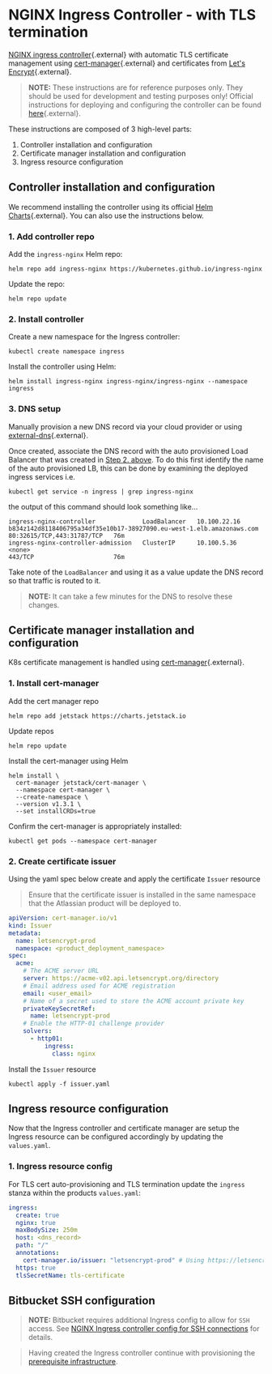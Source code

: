 # NGINX Ingress Controller - with TLS termination
[NGINX ingress controller](https://kubernetes.github.io/ingress-nginx/){.external} with automatic TLS certificate management using [cert-manager](https://cert-manager.io/docs/){.external} and certificates from [Let's Encrypt](https://letsencrypt.org/){.external}.

> **NOTE:** These instructions are for reference purposes only. They should be used for development and testing purposes only! Official instructions for deploying and configuring the controller can be found [here](https://kubernetes.github.io/ingress-nginx/deploy/){.external}.

These instructions are composed of 3 high-level parts:

1. Controller installation and configuration
2. Certificate manager installation and configuration
3. Ingress resource configuration

## Controller installation and configuration
We recommend installing the controller using its official [Helm Charts](https://github.com/kubernetes/ingress-nginx/tree/master/charts/ingress-nginx){.external}. You can also use the instructions below.

### 1. Add controller repo
Add the `ingress-nginx` Helm repo:
```shell
helm repo add ingress-nginx https://kubernetes.github.io/ingress-nginx
```
Update the repo:
```shell
helm repo update
```

### 2. Install controller
Create a new namespace for the Ingress controller:
```shell
kubectl create namespace ingress
```
Install the controller using Helm:
```shell
helm install ingress-nginx ingress-nginx/ingress-nginx --namespace ingress
```

### 3. DNS setup
Manually provision a new DNS record via your cloud provider or using [external-dns](https://github.com/kubernetes-sigs/external-dns){.external}.

Once created, associate the DNS record with the auto provisioned Load Balancer that was created in [Step 2. above](#2-install-controller). To do this first identify the name of the auto provisioned LB, this can be done by examining the deployed ingress services i.e.
```shell
kubectl get service -n ingress | grep ingress-nginx
```
the output of this command should look something like...
```shell
ingress-nginx-controller             LoadBalancer   10.100.22.16    b834z142d8118406795a34df35e10b17-38927090.eu-west-1.elb.amazonaws.com   80:32615/TCP,443:31787/TCP   76m
ingress-nginx-controller-admission   ClusterIP      10.100.5.36     <none>                                                                  443/TCP                      76m
```
Take note of the `LoadBalancer` and using it as a value update the DNS record so that traffic is routed to it.

> **NOTE:** It can take a few minutes for the DNS to resolve these changes.

## Certificate manager installation and configuration
K8s certificate management is handled using [cert-manager](https://cert-manager.io/){.external}.

### 1. Install cert-manager
Add the cert manager repo
```shell
helm repo add jetstack https://charts.jetstack.io
```

Update repos
```shell
helm repo update
```

Install the cert-manager using Helm
```shell
helm install \
  cert-manager jetstack/cert-manager \
  --namespace cert-manager \
  --create-namespace \
  --version v1.3.1 \
  --set installCRDs=true
```

Confirm the cert-manager is appropriately installed:
```shell
kubectl get pods --namespace cert-manager
```

### 2. Create certificate issuer
Using the yaml spec below create and apply the certificate `Issuer` resource
> Ensure that the certificate issuer is installed in the same namespace that the Atlassian product will be deployed to.

```yaml
apiVersion: cert-manager.io/v1
kind: Issuer
metadata:
  name: letsencrypt-prod
  namespace: <product_deployment_namespace>
spec:
  acme:
    # The ACME server URL
    server: https://acme-v02.api.letsencrypt.org/directory
    # Email address used for ACME registration
    email: <user_email>
    # Name of a secret used to store the ACME account private key
    privateKeySecretRef:
      name: letsencrypt-prod
    # Enable the HTTP-01 challenge provider
    solvers:
      - http01:
          ingress:
            class: nginx
```
Install the `Issuer` resource
```shell
kubectl apply -f issuer.yaml
```

## Ingress resource configuration
Now that the Ingress controller and certificate manager are setup the Ingress resource can be configured accordingly by updating the `values.yaml`.

### 1. Ingress resource config
For TLS cert auto-provisioning and TLS termination update the `ingress` stanza within the products `values.yaml`:
```yaml
ingress:
  create: true
  nginx: true
  maxBodySize: 250m
  host: <dns_record>
  path: "/"
  annotations:
    cert-manager.io/issuer: "letsencrypt-prod" # Using https://letsencrypt.org/
  https: true
  tlsSecretName: tls-certificate
```

## Bitbucket SSH configuration
> **NOTE:** Bitbucket requires additional Ingress config to allow for `SSH` access. See [NGINX Ingress controller config for SSH connections](../ssh/SSH_BITBUCKET.md) for details.

> Having created the Ingress controller continue with provisioning the [prerequisite infrastructure](../../userguide/PREREQUISITES.md).
